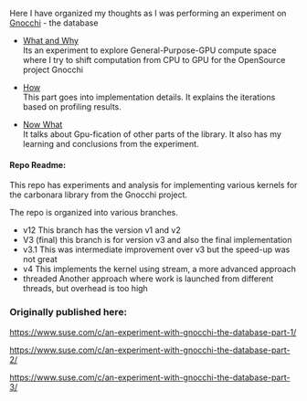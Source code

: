 Here I have organized my thoughts as I was performing an experiment on [Gnocchi](https://github.com/gnocchixyz/gnocchi/) - the database


- [What and Why](intro.md)  
       Its an experiment to explore General-Purpose-GPU compute space where I try to shift computation from CPU to GPU for the OpenSource project Gnocchi 

- [How](profiling.md)  
      This part goes into implementation details. It explains the iterations based on profiling results.

- [Now What](conclusion.md)  
      It talks about Gpu-fication of other parts of the library. It also has my learning and conclusions from the experiment. 



#### Repo Readme:

This repo has experiments and analysis for implementing various kernels for the carbonara library from the Gnocchi project.

The repo is organized into various branches.
- v12 This branch has the version v1 and v2
- V3 (final) this branch is for version v3 and also the final implementation 
- v3.1 This was intermediate improvement over v3 but the speed-up was not great
- v4 This implements the kernel using stream, a more advanced approach
- threaded Another approach where work is launched from different threads, but overhead is too high


### Originally published here:
https://www.suse.com/c/an-experiment-with-gnocchi-the-database-part-1/

https://www.suse.com/c/an-experiment-with-gnocchi-the-database-part-2/

https://www.suse.com/c/an-experiment-with-gnocchi-the-database-part-3/
